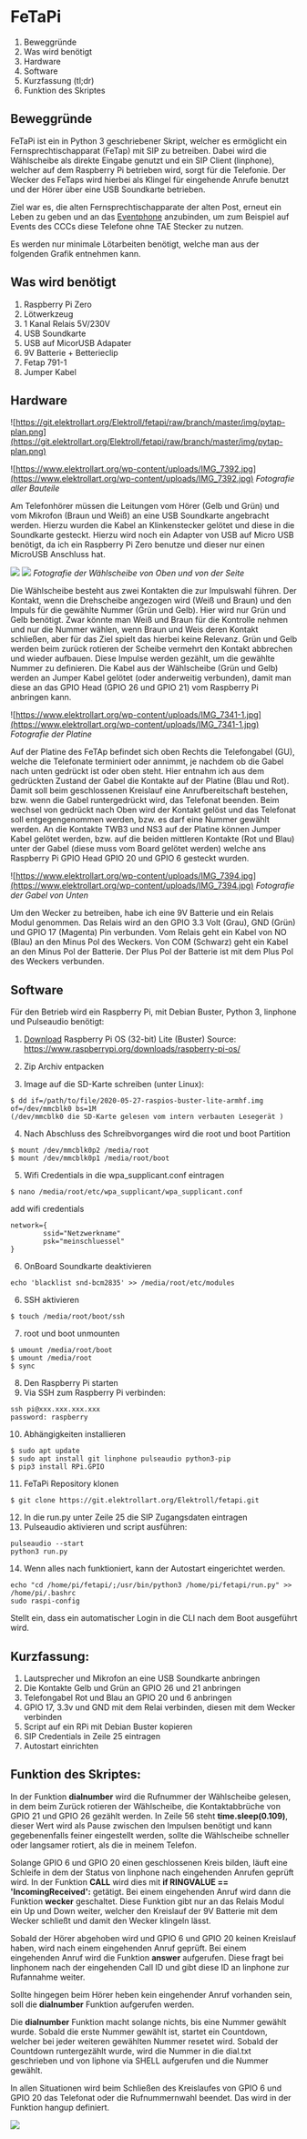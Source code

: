 # FeTaPi

1. Beweggründe
2. Was wird benötigt
3. Hardware
4. Software
5. Kurzfassung (tl;dr)
6. Funktion des Skriptes

## Beweggründe
FeTaPi ist ein in Python 3 geschriebener Skript, welcher es ermöglicht ein Fernsprechtischapparat (FeTap) mit SIP zu betreiben. Dabei wird die Wählscheibe als direkte Eingabe genutzt und ein SIP Client (linphone), welcher auf dem Raspberry Pi betrieben wird, sorgt für die Telefonie. Der Wecker des FeTaps wird hierbei als Klingel für eingehende Anrufe benutzt und der Hörer über eine USB Soundkarte betrieben.

Ziel war es, die alten Fernsprechtischapparate der alten Post, erneut ein Leben zu geben und an das [Eventphone](https://eventphone.de/) anzubinden, um zum Beispiel auf Events des CCCs diese Telefone ohne TAE Stecker zu nutzen. 

Es werden nur minimale Lötarbeiten benötigt, welche man aus der folgenden Grafik entnehmen kann.

## Was wird benötigt

1. Raspberry Pi Zero
2. Lötwerkzeug
3. 1 Kanal Relais 5V/230V
4. USB Soundkarte
5. USB auf MicorUSB Adapater
6. 9V Batterie + Betterieclip
7. Fetap 791-1
8. Jumper Kabel 

## Hardware

![https://git.elektrollart.org/Elektroll/fetapi/raw/branch/master/img/pytap-plan.png](https://git.elektrollart.org/Elektroll/fetapi/raw/branch/master/img/pytap-plan.png)

![https://www.elektrollart.org/wp-content/uploads/IMG_7392.jpg](https://www.elektrollart.org/wp-content/uploads/IMG_7392.jpg)
*Fotografie aller Bauteile*

Am Telefonhörer müssen die Leitungen vom Hörer (Gelb und Grün) und vom Mikrofon (Braun und Weiß) an eine USB Soundkarte angebracht werden. Hierzu wurden die Kabel an Klinkenstecker gelötet und diese in die Soundkarte gesteckt. Hierzu wird noch ein Adapter von USB auf Micro USB benötigt, da ich ein Raspberry Pi Zero benutze und dieser nur einen MicroUSB Anschluss hat.

![](https://www.elektrollart.org/wp-content/uploads/IMG_7342-2.jpg)
![](https://www.elektrollart.org/wp-content/uploads/IMG_7396.jpg)
*Fotografie der Wählscheibe von Oben und von der Seite*

Die Wählscheibe besteht aus zwei Kontakten die zur Impulswahl führen. Der Kontakt, wenn die Drehscheibe angezogen wird (Weiß und Braun) und den Impuls für die gewählte Nummer (Grün und Gelb). Hier wird nur Grün und Gelb benötigt. Zwar könnte man Weiß und Braun für die Kontrolle nehmen und nur die Nummer wählen, wenn Braun und Weis deren Kontakt schließen, aber für das Ziel spielt das hierbei keine Relevanz. Grün und Gelb werden beim zurück rotieren der Scheibe vermehrt den Kontakt abbrechen und wieder aufbauen. Diese Impulse werden gezählt, um die gewählte Nummer zu definieren. Die Kabel aus der Wählscheibe (Grün und Gelb) werden an Jumper Kabel gelötet (oder anderweitig verbunden), damit man diese an das GPIO Head (GPIO 26 und GPIO 21) vom Raspberry Pi anbringen kann.

![https://www.elektrollart.org/wp-content/uploads/IMG_7341-1.jpg](https://www.elektrollart.org/wp-content/uploads/IMG_7341-1.jpg)
*Fotografie der Platine*

Auf der Platine des FeTAp befindet sich oben Rechts die Telefongabel (GU), welche die Telefonate terminiert oder annimmt, je nachdem ob die Gabel nach unten gedrückt ist oder oben steht. Hier entnahm ich aus dem gedrückten Zustand der Gabel die Kontakte auf der Platine (Blau und Rot). Damit soll beim geschlossenen Kreislauf eine Anrufbereitschaft bestehen, bzw. wenn die Gabel runtergedrückt wird, das Telefonat beenden. Beim wechsel von gedrückt nach Oben wird der Kontakt gelöst und das Telefonat soll entgegengenommen werden, bzw. es darf eine Nummer gewählt werden. An die Kontakte TWB3 und NS3 auf der Platine können Jumper Kabel gelötet werden, bzw. auf die beiden mittleren Kontakte (Rot und Blau) unter der Gabel (diese muss vom Board gelötet werden) welche ans Raspberry Pi GPIO Head GPIO 20 und GPIO 6 gesteckt wurden.

![https://www.elektrollart.org/wp-content/uploads/IMG_7394.jpg](https://www.elektrollart.org/wp-content/uploads/IMG_7394.jpg)
*Fotografie der Gabel von Unten*

Um den Wecker zu betreiben, habe ich eine 9V Batterie und ein Relais Modul genommen. Das Relais wird an den GPIO 3.3 Volt (Grau), GND (Grün) und GPIO 17 (Magenta) Pin verbunden. Vom Relais geht ein Kabel von NO (Blau) an den Minus Pol des Weckers. Von COM (Schwarz) geht ein Kabel an den Minus Pol der Batterie. Der Plus Pol der Batterie ist mit dem Plus Pol des Weckers verbunden.

## Software 

Für den Betrieb wird ein Raspberry Pi, mit Debian Buster, Python 3, linphone und Pulseaudio benötigt:

1. [Download](https://downloads.raspberrypi.org/raspios_lite_armhf_latest) Raspberry Pi OS (32-bit) Lite (Buster)
Source: https://www.raspberrypi.org/downloads/raspberry-pi-os/

2. Zip Archiv entpacken

3. Image auf die SD-Karte schreiben (unter Linux):
```
$ dd if=/path/to/file/2020-05-27-raspios-buster-lite-armhf.img of=/dev/mmcblk0 bs=1M
(/dev/mmcblk0 die SD-Karte gelesen vom intern verbauten Lesegerät )
```

4. Nach Abschluss des Schreibvorganges wird die root und boot Partition 
```
$ mount /dev/mmcblk0p2 /media/root
$ mount /dev/mmcblk0p1 /media/root/boot
```

5. Wifi Credentials in die wpa_supplicant.conf eintragen
```
$ nano /media/root/etc/wpa_supplicant/wpa_supplicant.conf
```
add  wifi credentials
```
network={
        ssid="Netzwerkname"
        psk="meinschluessel"
}
```
6. OnBoard Soundkarte deaktivieren
```
echo 'blacklist snd-bcm2835' >> /media/root/etc/modules
```
6. SSH aktivieren
```
$ touch /media/root/boot/ssh
```
7. root und boot unmounten
```
$ umount /media/root/boot
$ umount /media/root
$ sync
```
8. Den Raspberry Pi starten
9. Via SSH zum Raspberry Pi verbinden:
```
ssh pi@xxx.xxx.xxx.xxx
password: raspberry
``` 
10. Abhängigkeiten installieren
```
$ sudo apt update
$ sudo apt install git linphone pulseaudio python3-pip
$ pip3 install RPi.GPIO
```
11. FeTaPi Repository klonen
```
$ git clone https://git.elektrollart.org/Elektroll/fetapi.git 
```
12. In die run.py unter Zeile 25 die SIP Zugangsdaten eintragen
13. Pulseaudio aktivieren und script ausführen:
```
pulseaudio --start
python3 run.py
```
14. Wenn alles nach funktioniert, kann der Autostart eingerichtet werden.
```
echo "cd /home/pi/fetapi/;/usr/bin/python3 /home/pi/fetapi/run.py" >> /home/pi/.bashrc
sudo raspi-config
```
Stellt ein, dass ein automatischer Login in die CLI nach dem Boot ausgeführt wird.


## Kurzfassung:

1. Lautsprecher und Mikrofon an eine USB Soundkarte anbringen
2. Die Kontakte Gelb und Grün an GPIO 26 und 21 anbringen
3. Telefongabel Rot und Blau an GPIO 20 und 6 anbringen
4. GPIO 17, 3.3v und GND mit dem Relai verbinden, diesen mit dem Wecker verbinden
4. Script auf ein RPi mit Debian Buster kopieren
5. SIP Credentials in Zeile 25 eintragen
6. Autostart einrichten

## Funktion des Skriptes:

In der Funktion **dialnumber** wird die Rufnummer der Wählscheibe gelesen, in dem beim Zurück rotieren der Wählscheibe, die Kontaktabbrüche von GPIO 21 und GPIO 26 gezählt werden. In Zeile 56 steht **time.sleep(0.109)**, dieser Wert wird als Pause zwischen den Impulsen benötigt und kann gegebenenfalls feiner eingestellt werden, sollte die Wählscheibe schneller oder langsamer rotiert, als die in meinem Telefon. 

Solange GPIO 6 und GPIO 20 einen geschlossenen Kreis bilden, läuft eine Schleife in dem der Status von linphone nach eingehenden Anrufen geprüft wird. In der Funktion **CALL** wird dies mit **if RINGVALUE == 'IncomingReceived':** getätigt. Bei einem eingehenden Anruf wird dann die Funktion **wecker** geschaltet. Diese Funktion gibt nur an das Relais Modul ein Up und Down weiter, welcher den Kreislauf der 9V Batterie mit dem Wecker schließt und damit den Wecker klingeln lässt. 

Sobald der Hörer abgehoben wird und GPIO 6 und GPIO 20 keinen Kreislauf haben, wird nach einem eingehenden Anruf geprüft. Bei einem eingehenden Anruf wird die Funktion **answer** aufgerufen. Diese fragt bei linphonem nach der eingehenden Call ID und gibt diese ID an linphone zur Rufannahme weiter. 

Sollte hingegen beim Hörer heben kein eingehender Anruf vorhanden sein, soll die **dialnumber** Funktion aufgerufen werden. 

Die **dialnumber** Funktion macht solange nichts, bis eine Nummer gewählt wurde. Sobald die erste Nummer gewählt ist, startet ein Countdown, welcher bei jeder weiteren gewählten Nummer resetet wird. Sobald der Countdown runtergezählt wurde, wird die Nummer in die dial.txt geschrieben und von liphone via SHELL aufgerufen und die Nummer gewählt. 

In allen Situationen wird beim Schließen des Kreislaufes von GPIO 6 und GPIO 20 das Telefonat oder die Rufnummernwahl beendet. Das wird in der Funktion hangup definiert. 

![](https://www.elektrollart.org/wp-content/uploads/IMG_7407-1024x633.jpg)